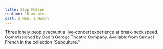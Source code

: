 ```yaml
---
title: Stop Motion
runtime: 10 minutes
cast: 2 Men, 1 Woman
---
```

Three lonely people recount a live-concert experience at break-neck speed. Commissioned by Dad's Garage Theatre Company. Available from Samuel French in the collection "Subculture."
